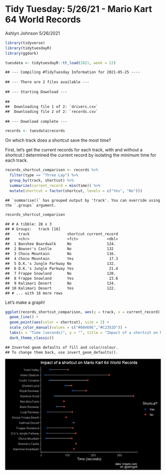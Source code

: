 Tidy Tuesday: 5/26/21 - Mario Kart 64 World Records
================
Ashlyn Johnson
5/26/2021

``` r
library(tidyverse)
library(tidytuesdayR)
library(ggdark)
```

``` r
tuesdata <- tidytuesdayR::tt_load(2021, week = 22)
```

    ## --- Compiling #TidyTuesday Information for 2021-05-25 ----

    ## --- There are 2 files available ---

    ## --- Starting Download ---

    ## 
    ##  Downloading file 1 of 2: `drivers.csv`
    ##  Downloading file 2 of 2: `records.csv`

    ## --- Download complete ---

``` r
records <- tuesdata$records
```

On which track does a shortcut save the most time?

First, let’s get the current records for each track, with and without a
shortcut.I determined the current record by isolating the minimum time
for each track.

``` r
records_shortcut_comparison <- records %>% 
  filter(type == "Three Lap") %>% 
  group_by(track, shortcut) %>% 
  summarize(current_record = min(time)) %>% 
  mutate(shortcut = factor(shortcut, levels = c("Yes", "No")))
```

    ## `summarise()` has grouped output by 'track'. You can override using the `.groups` argument.

``` r
records_shortcut_comparison
```

    ## # A tibble: 28 x 3
    ## # Groups:   track [16]
    ##    track                 shortcut current_record
    ##    <chr>                 <fct>             <dbl>
    ##  1 Banshee Boardwalk     No                124. 
    ##  2 Bowser's Castle       No                132  
    ##  3 Choco Mountain        No                116. 
    ##  4 Choco Mountain        Yes                17.3
    ##  5 D.K.'s Jungle Parkway No                132. 
    ##  6 D.K.'s Jungle Parkway Yes                21.4
    ##  7 Frappe Snowland       No                120. 
    ##  8 Frappe Snowland       Yes                23.6
    ##  9 Kalimari Desert       No                124. 
    ## 10 Kalimari Desert       Yes               122. 
    ## # ... with 18 more rows

Let’s make a graph!

``` r
ggplot(records_shortcut_comparison, aes(y = track, x = current_record)) + 
  geom_line() + 
  geom_point(aes(color = shortcut), size = 2) + 
  scale_color_manual(values = c("#08469E","#C2352D")) +
  labs(x = "Time (seconds)", y = "", title = "Impact of a shortcut on Mario Kart 64 World Records", color = "Shortcut?", caption = "data: mkwrs.com \n viz: @ashgjoh") +
  dark_theme_classic()
```

    ## Inverted geom defaults of fill and color/colour.
    ## To change them back, use invert_geom_defaults().

![](210525_tidytuesday_files/figure-gfm/unnamed-chunk-3-1.png)<!-- -->
